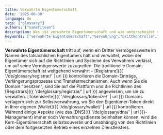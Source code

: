 ```yaml
---
title: Verwahrte Eigentümerschaft
date: '2025-06-30'
language: de
tags: ["glossary"]
authors: ["namefiteam"]
description: Was ist verwahrte Eigentümerschaft und wie unterscheidet sie sich von der Selbstverwahrung?
keywords: ["verwahrte Eigentümerschaft","Verwahrung","Drittkontrolle","Registrar-Kontrolle","zentrale Speicherung"]
---
```


**Verwahrte Eigentümerschaft** tritt auf, wenn ein Dritter Vermögenswerte im Namen des tatsächlichen Eigentümers hält und verwaltet, wobei der Eigentümer sich auf die Richtlinien und Systeme des Verwahrers verlässt, um auf seine Vermögenswerte zuzugreifen. Die traditionelle Domain-Eigentümerschaft ist weitgehend verwahrt – [Registrare]({{ '/de/glossary/registrar/' | url }}) kontrollieren die Domain-Einträge, Verlängerungsprozesse und Transfermechanismen. Auch wenn Sie die Domain "besitzen", sind Sie auf die Plattform und die Richtlinien des [Registrars]({{ '/de/glossary/registrar/' | url }}) angewiesen, um sie zu verwalten. [Tokenisierte]({{ '/de/glossary/tokenize/' | url }}) Domains verlagern sich zur Selbstverwahrung, wo Sie den Eigentümer-Token direkt in Ihrer eigenen [Wallet]({{ '/de/glossary/wallet/' | url }}) kontrollieren. Während einige Aspekte (wie das [DNS]({{ '/de/glossary/dns/' | url }})-Management) immer noch Verwahrungsdienste beinhalten können, wird die Kern-Eigentümerschaft selbstsouverän und unabhängig von den Richtlinien oder dem fortgesetzten Betrieb eines einzelnen Dienstleisters.